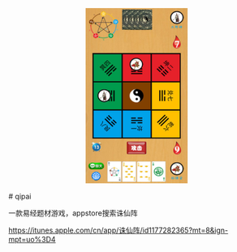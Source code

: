 
<p align="center" >
<img src="图片1.png" title="诛仙阵 logo" float=left>
</p>
# qipai

一款易经题材游戏，appstore搜索诛仙阵

https://itunes.apple.com/cn/app/诛仙阵/id1177282365?mt=8&ign-mpt=uo%3D4
